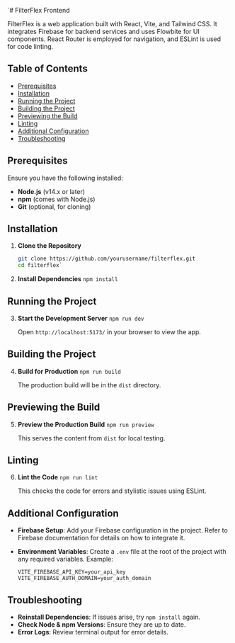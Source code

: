 
`# FilterFlex Frontend

FilterFlex is a web application built with React, Vite, and Tailwind CSS. It integrates Firebase for backend services and uses Flowbite for UI components. React Router is employed for navigation, and ESLint is used for code linting.

## Table of Contents

- [Prerequisites](#prerequisites)
- [Installation](#installation)
- [Running the Project](#running-the-project)
- [Building the Project](#building-the-project)
- [Previewing the Build](#previewing-the-build)
- [Linting](#linting)
- [Additional Configuration](#additional-configuration)
- [Troubleshooting](#troubleshooting)

## Prerequisites

Ensure you have the following installed:

- **Node.js** (v14.x or later)
- **npm** (comes with Node.js)
- **Git** (optional, for cloning)

## Installation

1. **Clone the Repository**

   ```bash
   git clone https://github.com/yourusername/filterflex.git
   cd filterflex` 

2.  **Install Dependencies**
    `npm install` 
## Running the Project

3.  **Start the Development Server**
    `npm run dev` 
    
    Open `http://localhost:5173/` in your browser to view the app.
    

## Building the Project

4.  **Build for Production**
    `npm run build` 
    
    The production build will be in the `dist` directory.

## Previewing the Build

5.  **Preview the Production Build**
    `npm run preview` 
    
    This serves the content from `dist` for local testing.
    

## Linting

6.  **Lint the Code**
    `npm run lint` 
    
    This checks the code for errors and stylistic issues using ESLint.
    

## Additional Configuration

-   **Firebase Setup**: Add your Firebase configuration in the project. Refer to Firebase documentation for details on how to integrate it.
    
-   **Environment Variables**: Create a `.env` file at the root of the project with any required variables. Example:
    
    `VITE_FIREBASE_API_KEY=your_api_key
    VITE_FIREBASE_AUTH_DOMAIN=your_auth_domain` 
    

## Troubleshooting

-   **Reinstall Dependencies**: If issues arise, try `npm install` again.
-   **Check Node & npm Versions**: Ensure they are up to date.
-   **Error Logs**: Review terminal output for error details.
